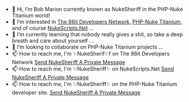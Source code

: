 - 👋 Hi, I’m Bob Marion currently known as NukeSheriff in the PHP-Nuke Titanium world!
- 👀 I’m interested in <a href="https://www.86it.us" target="_blank" rel="noopener noreferrer">The 86it Developers Network</a>, <a href="https://www.php-nuke-titanium.86it.us" target="_blank" rel="noopener noreferrer">PHP-Nuke Titanium</a>, and of course <a href="https://www.nukescripts.86it.us" target="_blank" rel="noopener noreferrer">NukeScripts.Net</a> ...
- 🌱 I’m currently learning that nobody really gives a shit, so take a deep breath and care about yourself ...
- 💞️ I’m looking to collaborate on PHP-Nuke Titanium projects ...
- 📫 How to reach me, I'm ✨NukeSherif✨f on The 86it Developers Network <a href="https://www.86it.us/modules.php?name=Profile&mode=viewprofile&u=50" target="_blank" rel="noopener noreferrer">Send NukeSheriff A Private Message</a>
- 📫 How to reach me, I'm ✨NukeSheriff✨ on NukeScripts.Net <a href="https://www.nukescripts.86it.us/modules.php?name=Profile&mode=viewprofile&u=2" target="_blank" rel="noopener noreferrer">Send NukeSheriff A Private Message</a>
- 📫 How to reach me, I'm ✨NukeSheriff✨ on the PHP-Nuke Titanium developer site. <a href="https://www.php-nuke-titanium.86it.us/modules.php?name=Profile&mode=viewprofile&u=3" target="_blank" rel="noopener noreferrer">Send NukeSheriff A Private Message</a>

<!---
NukeSheriff/NukeSheriff is a ✨ special ✨ repository because its `README.md` (this file) appears on your GitHub profile.
You can click the Preview link to take a look at your changes.
--->

